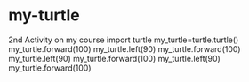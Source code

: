 # my-turtle
2nd Activity on my course
import turtle
my_turtle=turtle.turtle()
my_turtle.forward(100)
my_turtle.left(90)
my_turtle.forward(100)
my_turtle.left(90)
my_turtle.forward(100)
my_turtle.left(90)
my_turtle.forward(100)
